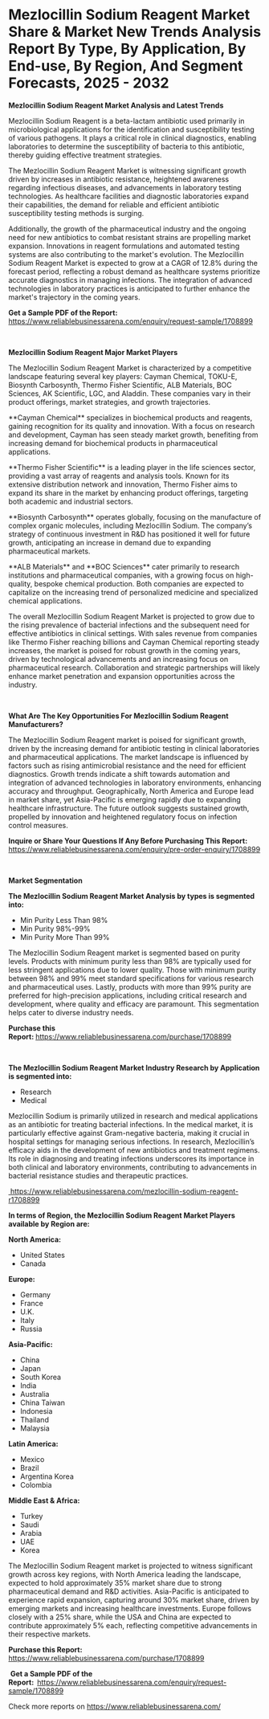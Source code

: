 <p><h1>Mezlocillin Sodium Reagent Market Share & Market New Trends Analysis Report By Type, By Application, By End-use, By Region, And Segment Forecasts, 2025 - 2032</h1></p><p><strong>Mezlocillin Sodium Reagent Market Analysis and Latest Trends</strong></p>
<p><p>Mezlocillin Sodium Reagent is a beta-lactam antibiotic used primarily in microbiological applications for the identification and susceptibility testing of various pathogens. It plays a critical role in clinical diagnostics, enabling laboratories to determine the susceptibility of bacteria to this antibiotic, thereby guiding effective treatment strategies. </p><p>The Mezlocillin Sodium Reagent Market is witnessing significant growth driven by increases in antibiotic resistance, heightened awareness regarding infectious diseases, and advancements in laboratory testing technologies. As healthcare facilities and diagnostic laboratories expand their capabilities, the demand for reliable and efficient antibiotic susceptibility testing methods is surging. </p><p>Additionally, the growth of the pharmaceutical industry and the ongoing need for new antibiotics to combat resistant strains are propelling market expansion. Innovations in reagent formulations and automated testing systems are also contributing to the market's evolution. The Mezlocillin Sodium Reagent Market is expected to grow at a CAGR of 12.8% during the forecast period, reflecting a robust demand as healthcare systems prioritize accurate diagnostics in managing infections. The integration of advanced technologies in laboratory practices is anticipated to further enhance the market's trajectory in the coming years.</p></p>
<p><strong>Get a Sample PDF of the Report:&nbsp;</strong> <a href="https://www.reliablebusinessarena.com/enquiry/request-sample/1708899?utm_campaign=3101&utm_medium=2&utm_source=Github&utm_content=ia&utm_term=27032025&utm_id=mezlocillin-sodium-reagent">https://www.reliablebusinessarena.com/enquiry/request-sample/1708899</a></p>
<p>&nbsp;</p>
<p><strong>Mezlocillin Sodium Reagent Major Market Players</strong></p>
<p><p>The Mezlocillin Sodium Reagent Market is characterized by a competitive landscape featuring several key players: Cayman Chemical, TOKU-E, Biosynth Carbosynth, Thermo Fisher Scientific, ALB Materials, BOC Sciences, AK Scientific, LGC, and Aladdin. These companies vary in their product offerings, market strategies, and growth trajectories.</p><p>**Cayman Chemical** specializes in biochemical products and reagents, gaining recognition for its quality and innovation. With a focus on research and development, Cayman has seen steady market growth, benefiting from increasing demand for biochemical products in pharmaceutical applications.</p><p>**Thermo Fisher Scientific** is a leading player in the life sciences sector, providing a vast array of reagents and analysis tools. Known for its extensive distribution network and innovation, Thermo Fisher aims to expand its share in the market by enhancing product offerings, targeting both academic and industrial sectors.</p><p>**Biosynth Carbosynth** operates globally, focusing on the manufacture of complex organic molecules, including Mezlocillin Sodium. The company’s strategy of continuous investment in R&D has positioned it well for future growth, anticipating an increase in demand due to expanding pharmaceutical markets.</p><p>**ALB Materials** and **BOC Sciences** cater primarily to research institutions and pharmaceutical companies, with a growing focus on high-quality, bespoke chemical production. Both companies are expected to capitalize on the increasing trend of personalized medicine and specialized chemical applications.</p><p>The overall Mezlocillin Sodium Reagent Market is projected to grow due to the rising prevalence of bacterial infections and the subsequent need for effective antibiotics in clinical settings. With sales revenue from companies like Thermo Fisher reaching billions and Cayman Chemical reporting steady increases, the market is poised for robust growth in the coming years, driven by technological advancements and an increasing focus on pharmaceutical research. Collaboration and strategic partnerships will likely enhance market penetration and expansion opportunities across the industry.</p></p>
<p>&nbsp;</p>
<p><strong>What Are The Key Opportunities For Mezlocillin Sodium Reagent Manufacturers?</strong></p>
<p><p>The Mezlocillin Sodium Reagent market is poised for significant growth, driven by the increasing demand for antibiotic testing in clinical laboratories and pharmaceutical applications. The market landscape is influenced by factors such as rising antimicrobial resistance and the need for efficient diagnostics. Growth trends indicate a shift towards automation and integration of advanced technologies in laboratory environments, enhancing accuracy and throughput. Geographically, North America and Europe lead in market share, yet Asia-Pacific is emerging rapidly due to expanding healthcare infrastructure. The future outlook suggests sustained growth, propelled by innovation and heightened regulatory focus on infection control measures.</p></p>
<p><strong>Inquire or Share Your Questions If Any Before Purchasing This Report:</strong> <a href="https://www.reliablebusinessarena.com/enquiry/pre-order-enquiry/1708899?utm_campaign=3101&utm_medium=2&utm_source=Github&utm_content=ia&utm_term=27032025&utm_id=mezlocillin-sodium-reagent">https://www.reliablebusinessarena.com/enquiry/pre-order-enquiry/1708899</a></p>
<p>&nbsp;</p>
<p><strong>Market Segmentation</strong></p>
<p><strong>The Mezlocillin Sodium Reagent Market Analysis by types is segmented into:</strong></p>
<p><ul><li>Min Purity Less Than 98%</li><li>Min Purity 98%-99%</li><li>Min Purity More Than 99%</li></ul></p>
<p><p>The Mezlocillin Sodium Reagent market is segmented based on purity levels. Products with minimum purity less than 98% are typically used for less stringent applications due to lower quality. Those with minimum purity between 98% and 99% meet standard specifications for various research and pharmaceutical uses. Lastly, products with more than 99% purity are preferred for high-precision applications, including critical research and development, where quality and efficacy are paramount. This segmentation helps cater to diverse industry needs.</p></p>
<p><strong>Purchase this Report:&nbsp;</strong><a href="https://www.reliablebusinessarena.com/purchase/1708899?utm_campaign=3101&utm_medium=2&utm_source=Github&utm_content=ia&utm_term=27032025&utm_id=mezlocillin-sodium-reagent">https://www.reliablebusinessarena.com/purchase/1708899</a></p>
<p>&nbsp;</p>
<p><strong>The Mezlocillin Sodium Reagent Market Industry Research by Application is segmented into:</strong></p>
<p><ul><li>Research</li><li>Medical</li></ul></p>
<p><p>Mezlocillin Sodium is primarily utilized in research and medical applications as an antibiotic for treating bacterial infections. In the medical market, it is particularly effective against Gram-negative bacteria, making it crucial in hospital settings for managing serious infections. In research, Mezlocillin’s efficacy aids in the development of new antibiotics and treatment regimens. Its role in diagnosing and treating infections underscores its importance in both clinical and laboratory environments, contributing to advancements in bacterial resistance studies and therapeutic practices.</p></p>
<p><a href="https://www.reliablebusinessarena.com/mezlocillin-sodium-reagent-r1708899?utm_campaign=3101&utm_medium=2&utm_source=Github&utm_content=ia&utm_term=27032025&utm_id=mezlocillin-sodium-reagent">&nbsp;https://www.reliablebusinessarena.com/mezlocillin-sodium-reagent-r1708899</a></p>
<p><strong>In terms of Region, the Mezlocillin Sodium Reagent Market Players available by Region are:</strong></p>
<p>
    <p> <strong> North America: </strong>
        <ul>
            <li>United States</li>
            <li>Canada</li>
        </ul>
        </p> 
    <p> <strong> Europe: </strong>
        <ul>
            <li>Germany</li>
            <li>France</li>
            <li>U.K.</li>
            <li>Italy</li>
            <li>Russia</li>
        </ul>
        </p> 
    <p> <strong> Asia-Pacific: </strong>
        <ul>
            <li>China</li>
            <li>Japan</li>
            <li>South Korea</li>
            <li>India</li>
            <li>Australia</li>
            <li>China Taiwan</li>
            <li>Indonesia</li>
            <li>Thailand</li>
            <li>Malaysia</li>
        </ul>
        </p> 
    <p> <strong> Latin America: </strong>
        <ul>
            <li>Mexico</li>
            <li>Brazil</li>
            <li>Argentina Korea</li>
            <li>Colombia</li>
        </ul>
        </p> 
    <p> <strong> Middle East & Africa: </strong>
        <ul>
            <li>Turkey</li>
            <li>Saudi</li>
            <li>Arabia</li>
            <li>UAE</li>
            <li>Korea</li>
        </ul>
    </p>
    </p>
<p><p>The Mezlocillin Sodium Reagent market is projected to witness significant growth across key regions, with North America leading the landscape, expected to hold approximately 35% market share due to strong pharmaceutical demand and R&D activities. Asia-Pacific is anticipated to experience rapid expansion, capturing around 30% market share, driven by emerging markets and increasing healthcare investments. Europe follows closely with a 25% share, while the USA and China are expected to contribute approximately 5% each, reflecting competitive advancements in their respective markets.</p></p>
<p><strong>Purchase this Report: </strong><a href="https://www.reliablebusinessarena.com/purchase/1708899?utm_campaign=3101&utm_medium=2&utm_source=Github&utm_content=ia&utm_term=27032025&utm_id=mezlocillin-sodium-reagent">https://www.reliablebusinessarena.com/purchase/1708899</a></p>
<p>&nbsp;<strong>Get a Sample PDF of the Report:&nbsp;&nbsp;</strong><a href="https://www.reliablebusinessarena.com/enquiry/request-sample/1708899?utm_campaign=3101&utm_medium=2&utm_source=Github&utm_content=ia&utm_term=27032025&utm_id=mezlocillin-sodium-reagent">https://www.reliablebusinessarena.com/enquiry/request-sample/1708899</a></p>
<p><strong></strong></p>
<p>Check more reports on <a href="https://www.reliablebusinessarena.com/?utm_campaign=3101&utm_medium=2&utm_source=Github&utm_content=ia&utm_term=27032025&utm_id=mezlocillin-sodium-reagent">https://www.reliablebusinessarena.com/</a></p>